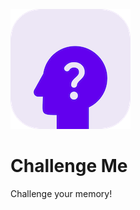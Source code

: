 ![alt text](https://github.com/Singularity-Coder/Challenge-Me/blob/main/assets/logo192.png)
# Challenge Me
Challenge your memory!
